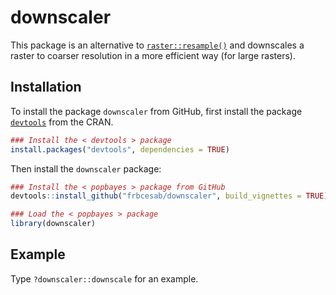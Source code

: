 
<!-- README.md is generated from README.Rmd. Please edit that file -->

# downscaler

<!-- badges: start -->

<!-- badges: end -->

This package is an alternative to
[`raster::resample()`](https://www.rdocumentation.org/packages/raster/versions/3.0-7/topics/resample)
and downscales a raster to coarser resolution in a more efficient way
(for large rasters).

## Installation

To install the package `downscaler` from GitHub, first install the
package
[`devtools`](http://cran.r-project.org/web/packages/devtools/index.html)
from the CRAN.

``` r
### Install the < devtools > package
install.packages("devtools", dependencies = TRUE)
```

Then install the `downscaler` package:

``` r
### Install the < popbayes > package from GitHub
devtools::install_github("frbcesab/downscaler", build_vignettes = TRUE)

### Load the < popbayes > package
library(downscaler)
```

## Example

Type `?downscaler::downscale` for an example.
